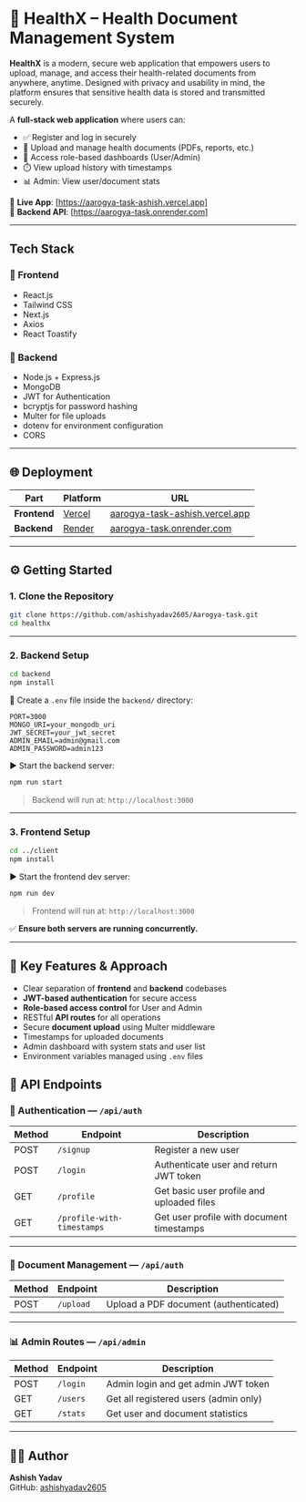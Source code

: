 # 🏥 HealthX – Health Document Management System
**HealthX** is a modern, secure web application that empowers users to upload, manage, and access their health-related documents from anywhere, anytime. Designed with privacy and usability in mind, the platform ensures that sensitive health data is stored and transmitted securely.

A **full-stack web application** where users can:

- ✅ Register and log in securely  
- 📁 Upload and manage health documents (PDFs, reports, etc.)  
- 🔐 Access role-based dashboards (User/Admin)  
- ⏱️ View upload history with timestamps  
- 📊 Admin: View user/document stats  

🔗 **Live App**: [https://aarogya-task-ashish.vercel.app]  
🔗 **Backend API**: [https://aarogya-task.onrender.com]

---

## Tech Stack

### 🔹 Frontend
- React.js
- Tailwind CSS
- Next.js
- Axios
- React Toastify

### 🔹 Backend
- Node.js + Express.js
- MongoDB
- JWT for Authentication
- bcryptjs for password hashing
- Multer for file uploads
- dotenv for environment configuration
- CORS

---

## 🌐 Deployment

| Part       | Platform            | URL                                              |
|------------|---------------------|--------------------------------------------------|
| **Frontend** | [Vercel](https://vercel.com)     | [aarogya-task-ashish.vercel.app](https://aarogya-task-ashish.vercel.app) |
| **Backend**  | [Render](https://render.com)     | [aarogya-task.onrender.com](https://aarogya-task.onrender.com) |

---

## ⚙️ Getting Started

### 1. Clone the Repository

```bash
git clone https://github.com/ashishyadav2605/Aarogya-task.git
cd healthx
```

---

### 2. Backend Setup

```bash
cd backend
npm install
```

🔐 Create a `.env` file inside the `backend/` directory:

```env
PORT=3000
MONGO_URI=your_mongodb_uri
JWT_SECRET=your_jwt_secret
ADMIN_EMAIL=admin@gmail.com
ADMIN_PASSWORD=admin123
```

▶️ Start the backend server:

```bash
npm run start
```

> Backend will run at: `http://localhost:3000`

---

### 3. Frontend Setup

```bash
cd ../client
npm install
```

▶️ Start the frontend dev server:

```bash
npm run dev
```

> Frontend will run at: `http://localhost:3000`

✅ **Ensure both servers are running concurrently.**

---

## 🧠 Key Features & Approach

- Clear separation of **frontend** and **backend** codebases
- **JWT-based authentication** for secure access
- **Role-based access control** for User and Admin
- RESTful **API routes** for all operations
- Secure **document upload** using Multer middleware
- Timestamps for uploaded documents
- Admin dashboard with system stats and user list
- Environment variables managed using `.env` files
## 📡 API Endpoints

### 🔐 Authentication — `/api/auth`

| Method | Endpoint                   | Description                                 |
|--------|----------------------------|---------------------------------------------|
| POST   | `/signup`                  | Register a new user                         |
| POST   | `/login`                   | Authenticate user and return JWT token      |
| GET    | `/profile`                 | Get basic user profile and uploaded files   |
| GET    | `/profile-with-timestamps`| Get user profile with document timestamps   |

---

### 📂 Document Management — `/api/auth`

| Method | Endpoint        | Description                                |
|--------|-----------------|--------------------------------------------|
| POST   | `/upload`       | Upload a PDF document (authenticated)      |

---

### 📊 Admin Routes — `/api/admin`

| Method | Endpoint    | Description                             |
|--------|-------------|-----------------------------------------|
| POST   | `/login`    | Admin login and get admin JWT token     |
| GET    | `/users`    | Get all registered users (admin only)   |
| GET    | `/stats`    | Get user and document statistics        |

---

## 👨‍💻 Author

**Ashish Yadav**  
GitHub: [ashishyadav2605](https://github.com/ashishyadav2605)

